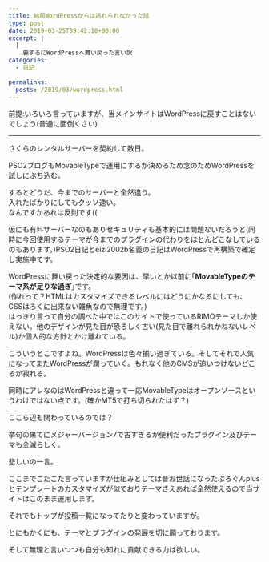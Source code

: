 ```yaml
---
title: 結局WordPressからは逃れられなかった話
type: post
date: 2019-03-25T09:42:18+00:00
excerpt: |
  |
    要するにWordPressへ舞い戻った言い訳
categories:
  - 日記

permalinks:
  posts: /2019/03/wordpress.html
---
```

前提:いろいろ言っていますが、当メインサイトはWordPressに戻すことはないでしょう(普通に面倒くさい)

* * *

さくらのレンタルサーバーを契約して数日。

PSO2ブログもMovableTypeで運用にするか決めるため念のためWordPressを試しにぶち込む。

するとどうだ、今までのサーバーと全然違う。  
入れたばかりにしてもクッソ速い。  
なんですかあれは反則です((

仮にも有料サーバーなのもありセキュリティも基本的には問題ないだろうと(同時に今回使用するテーマが今までのプラグインの代わりをほとんどこなしているのもあります。)PSO2日記とeizi2002b名義の日記はWordPressで再構築で確定し実施中です。

WordPressに舞い戻った決定的な要因は、早いとか以前に｢**MovableTypeのテーマ系が足りな過ぎ**｣です。  
(作れって？HTMLはカスタマイズできるレベルにはどうにかなるにしても、CSSはろくに出来ない雑魚なので無理です。)  
はっきり言って自分の調べた中ではこのサイトで使っているRIMOテーマしか使えない。他のデザインが見た目が恐ろしく古い(見た目で離れられかねないレベル)か個人的な方針とかけ離れている。

こういうとこですよね。WordPressは色々揃い過ぎている。そしてそれで人気になってまたWordPressが潤っていく。もれなく他のCMSが追いつけないどころか寂れる。

同時にアレなのはWordPressと違って一応MovableTypeはオープンソースというわけではない点です。(確かMT5で打ち切られたはず？)

ここら辺も関わっているのでは？

挙句の果てにメジャーバージョン7で古すぎるが便利だったプラグイン及びテーマも全滅らしく。

悲しいの一言。

ここまでごたごた言っていますが仕組みとしては昔お世話になったぶろぐんplusとテンプレートのカスタマイズが似ておりテーマさえあれば全然使えるので当サイトはこのまま運用します。

それでもトップが投稿一覧になってたりと変わっていますが。</p> 

とにもかくにも、テーマとプラグインの発展を切に願っております。

そして無理と言いつつも自分も知れに貢献できる力は欲しい。